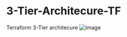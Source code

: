 # 3-Tier-Architecure-TF
Terraform 3-Tier architecure
![image](https://github.com/guptav7/3-Tier-Architecure-TF/assets/94282597/a3f079af-4d66-4f8f-af4f-c1abde654e58)
